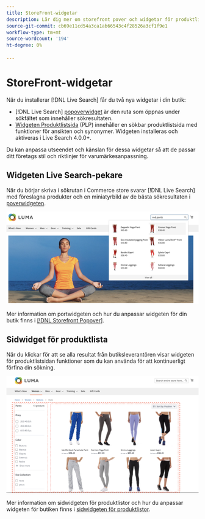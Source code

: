 ```yaml
---
title: StoreFront-widgetar
description: Lär dig mer om storefront pover och widgetar för produktlistsidor.
source-git-commit: cb69e11cd54a3ca1ab66543c4f28526a3cf1f9e1
workflow-type: tm+mt
source-wordcount: '194'
ht-degree: 0%

---
```


# StoreFront-widgetar

När du installerar [!DNL Live Search] får du två nya widgetar i din butik:

- [!DNL Live Search] [popoverwidget](storefront-popover.md) är den ruta som öppnas under sökfältet som innehåller sökresultaten.
- [Widgeten Produktlistsida](plp-styling.md) (PLP) innehåller en sökbar produktlistsida med funktioner för ansikten och synonymer. Widgeten installeras och aktiveras i Live Search 4.0.0+.

Du kan anpassa utseendet och känslan för dessa widgetar så att de passar ditt företags stil och riktlinjer för varumärkesanpassning.

## Widgeten Live Search-pekare

När du börjar skriva i sökrutan i Commerce store svarar [!DNL Live Search] med föreslagna produkter och en miniatyrbild av de bästa sökresultaten i [poverwidgeten](storefront-popover.md).

![[!DNL Live Search popover]](assets/storefront-search-as-you-type.png)

Mer information om portwidgeten och hur du anpassar widgeten för din butik finns i [[!DNL Storefront Popover]](storefront-popover.md).

## Sidwidget för produktlista

När du klickar för att se alla resultat från butiksleverantören visar widgeten för produktlistsidan funktioner som du kan använda för att kontinuerligt förfina din sökning.

![Resultat av sidwidgeten Produktlista](assets/plp-css-widgets.png)

Mer information om sidwidgeten för produktlistor och hur du anpassar widgeten för butiken finns i [sidwidgeten för produktlistor](plp-styling.md).
